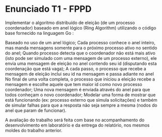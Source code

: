 # Enunciado T1 - FPPD

Implementar o algoritmo distribuído de eleição (de um processo coordenador) baseado em anel lógico (Ring Algorithm) utilizando o código base fornecido na linguagem Go :

Baseado no uso de um anel lógico;
Cada processo conhece o anel inteiro, mas manda mensagens somente para o próximo processo ativo no sentido do anel;
Quando processo detecta que o coordenador não está mais ativo (isto pode ser simulado com uma mensagem de um processo externo), ele envia uma mensagem de eleição no anel contendo seu id (disputando esta coordenação que está vaga);
A cada passo, o processo que recebe a mensagem de eleição inclui seu id na mensagem e passa adiante no anel
No final de uma volta completa, o processo que iniciou a eleição recebe a mensagem e escolhe aquele que tem maior id como novo processo coordenador;
Uma nova mensagem é enviada através do anel para que todos conheçam o novo coordenador;
Modelar uma forma de mostrar que está funcionando (ex: processo externo que simula solicitações) e também de simular falhas para que a resposta não seja sempre a mesma (nodos do anel que param de funcionar).

A avaliação do trabalho será feita com base no acompanhamento do desenvolvimento em laboratório e da entrega do relatório, nos mesmos moldes do trabalho anterior.

